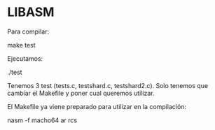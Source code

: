 # LIBASM

Para compilar:

make test

Ejecutamos:

./test


Tenemos 3 test (tests.c, testshard.c, testshard2.c). Solo tenemos que cambiar el Makefile y poner cual queremos utilizar.


El Makefile ya viene preparado para utilizar en la compilación:

  nasm -f macho64
  ar rcs
